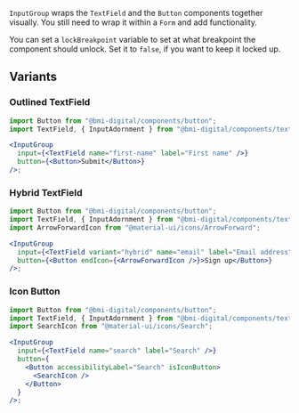 `InputGroup` wraps the `TextField` and the `Button` components together visually. You still need to wrap it within a `Form` and add functionality.

You can set a `lockBreakpoint` variable to set at what breakpoint the component should unlock. Set it to `false`, if you want to keep it locked up.

## Variants

### Outlined TextField

```jsx
import Button from "@bmi-digital/components/button";
import TextField, { InputAdornment } from "@bmi-digital/components/text-field";

<InputGroup
  input={<TextField name="first-name" label="First name" />}
  button={<Button>Submit</Button>}
/>;
```

### Hybrid TextField

```jsx
import Button from "@bmi-digital/components/button";
import TextField, { InputAdornment } from "@bmi-digital/components/text-field";
import ArrowForwardIcon from "@material-ui/icons/ArrowForward";

<InputGroup
  input={<TextField variant="hybrid" name="email" label="Email address" />}
  button={<Button endIcon={<ArrowForwardIcon />}>Sign up</Button>}
/>;
```

### Icon Button

```jsx
import Button from "@bmi-digital/components/button";
import TextField, { InputAdornment } from "@bmi-digital/components/text-field";
import SearchIcon from "@material-ui/icons/Search";

<InputGroup
  input={<TextField name="search" label="Search" />}
  button={
    <Button accessibilityLabel="Search" isIconButton>
      <SearchIcon />
    </Button>
  }
/>;
```
